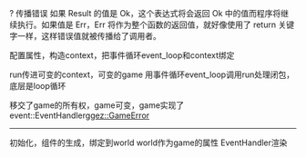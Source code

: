 ? 传播错误
如果 Result 的值是 Ok，这个表达式将会返回 Ok 中的值而程序将继续执行。如果值是 Err，Err 将作为整个函数的返回值，就好像使用了 return 关键字一样，这样错误值就被传播给了调用者。


配置属性，构造context，把事件循环event_loop和context绑定

run传进可变的context，可变的game
用事件循环event_loop调用run处理闭包，底层是loop循环

移交了game的所有权，game可变，game实现了event::EventHandler<ggez::GameError>

------------------------

初始化，组件的生成，绑定到world
world作为game的属性
EventHandler渲染